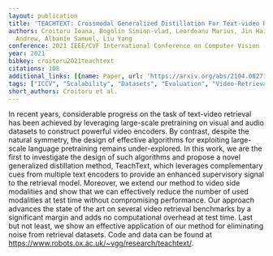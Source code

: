 ```yaml
---
layout: publication
title: 'TEACHTEXT: Crossmodal Generalized Distillation For Text-video Retrieval'
authors: Croitoru Ioana, Bogolin Simion-vlad, Leordeanu Marius, Jin Hailin, Zisserman
  Andrew, Albanie Samuel, Liu Yang
conference: 2021 IEEE/CVF International Conference on Computer Vision (ICCV)
year: 2021
bibkey: croitoru2021teachtext
citations: 108
additional_links: [{name: Paper, url: 'https://arxiv.org/abs/2104.08271'}]
tags: ["ICCV", "Scalability", "Datasets", "Evaluation", "Video-Retrieval"]
short_authors: Croitoru et al.
---
```

In recent years, considerable progress on the task of text-video retrieval
has been achieved by leveraging large-scale pretraining on visual and audio
datasets to construct powerful video encoders. By contrast, despite the natural
symmetry, the design of effective algorithms for exploiting large-scale
language pretraining remains under-explored. In this work, we are the first to
investigate the design of such algorithms and propose a novel generalized
distillation method, TeachText, which leverages complementary cues from
multiple text encoders to provide an enhanced supervisory signal to the
retrieval model. Moreover, we extend our method to video side modalities and
show that we can effectively reduce the number of used modalities at test time
without compromising performance. Our approach advances the state of the art on
several video retrieval benchmarks by a significant margin and adds no
computational overhead at test time. Last but not least, we show an effective
application of our method for eliminating noise from retrieval datasets. Code
and data can be found at https://www.robots.ox.ac.uk/~vgg/research/teachtext/.